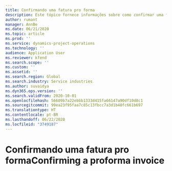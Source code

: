 ```yaml
---
title: Confirmando uma fatura pro forma
description: Este tópico fornece informações sobre como confirmar uma fatura pro forma.
author: rumant
manager: AnnBe
ms.date: 06/21/2020
ms.topic: article
ms.prod: ''
ms.service: dynamics-project-operations
ms.technology: ''
audience: Application User
ms.reviewer: kfend
ms.search.scope: ''
ms.custom: ''
ms.assetid: ''
ms.search.region: Global
ms.search.industry: Service industries
ms.author: suvaidya
ms.dyn365.ops.version: ''
ms.search.validFrom: 2020-10-01
ms.openlocfilehash: 56609b7a22ebbb1333d415fa66147a90df10d8c1
ms.sourcegitcommit: 99ea23f95faa7c85c13fbcc7a3d1b40fc661b697
ms.translationtype: HT
ms.contentlocale: pt-BR
ms.lasthandoff: 06/22/2020
ms.locfileid: "3749187"
---
```

# <a name="confirming-a-proforma-invoice"></a><span data-ttu-id="cb691-103">Confirmando uma fatura pro forma</span><span class="sxs-lookup"><span data-stu-id="cb691-103">Confirming a proforma invoice</span></span>
